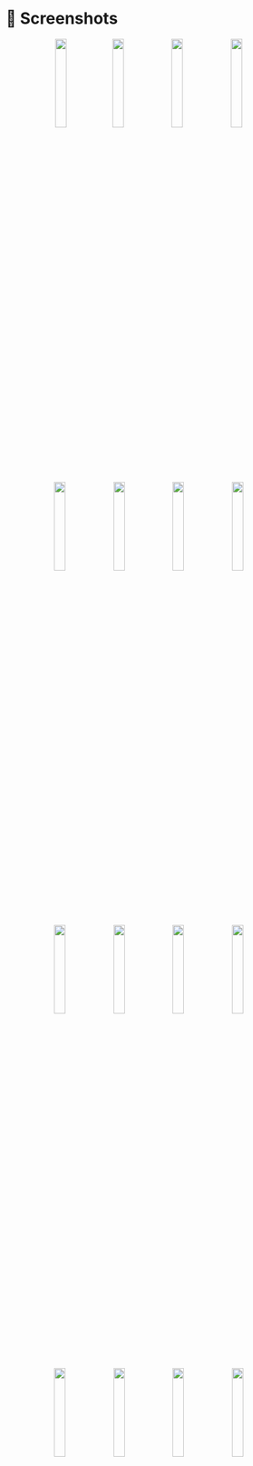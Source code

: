 # :iphone: Screenshots

<p align="center">
<img width="20%" src="https://user-images.githubusercontent.com/54718471/71130723-726f4e00-21d1-11ea-8399-15e08eb71019.png"><img width="20%" src="https://user-images.githubusercontent.com/54718471/71129913-579bda00-21cf-11ea-8f87-0706b57e2307.png">
<img width="20%" src="https://user-images.githubusercontent.com/54718471/71130265-41dae480-21d0-11ea-9cd5-10fc0d29e2e9.png">
<img width="20%" src="https://user-images.githubusercontent.com/54718471/71130340-5fa84980-21d0-11ea-9b19-038aeeadb1d0.png">
<img width="20%" src="https://user-images.githubusercontent.com/54718471/71130382-7d75ae80-21d0-11ea-93f0-1b52925f9251.png">
<img width="20%" src="https://user-images.githubusercontent.com/54718471/71130394-88304380-21d0-11ea-8d3a-2ba4506f56c6.png">
<img width="20%" src="https://user-images.githubusercontent.com/54718471/71130409-94b49c00-21d0-11ea-9f67-c8968a9c6ead.png">
<img width="20%" src="https://user-images.githubusercontent.com/54718471/71130423-9e3e0400-21d0-11ea-9b49-be0acc41ab63.png">
<img width="20%" src="https://user-images.githubusercontent.com/54718471/71130462-b3b32e00-21d0-11ea-8979-41b58a869c06.png">
<img width="20%" src="https://user-images.githubusercontent.com/54718471/71130485-bf065980-21d0-11ea-86eb-9ebe70939ed7.png">
<img width="20%" src="https://user-images.githubusercontent.com/54718471/71130494-c7f72b00-21d0-11ea-8dee-3e2124b1eba2.png">
<img width="20%" src="https://user-images.githubusercontent.com/54718471/71130707-671c2280-21d1-11ea-9689-034d1311b53e.png">
<img width="20%" src="https://user-images.githubusercontent.com/54718471/71130708-68e5e600-21d1-11ea-87b0-81210a811638.png">
<img width="20%" src="https://user-images.githubusercontent.com/54718471/71130714-6be0d680-21d1-11ea-8695-8dd7ed5f972a.png">
<img width="20%" src="https://user-images.githubusercontent.com/54718471/71130721-700cf400-21d1-11ea-94f1-f0a57745a7de.png">
<img width="20%" src="https://user-images.githubusercontent.com/54718471/71130728-756a3e80-21d1-11ea-9c05-8e13fad3b7b5.png">
</p>

